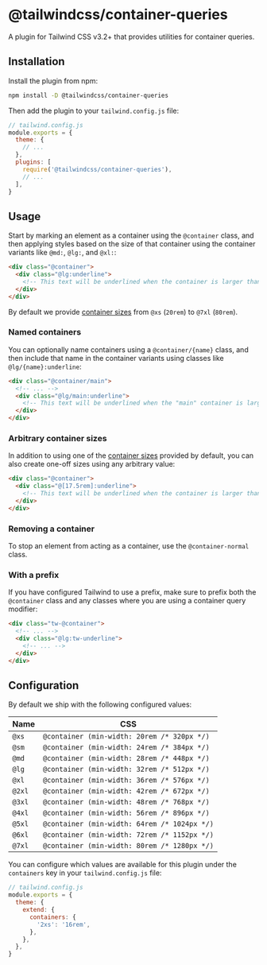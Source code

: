 # @tailwindcss/container-queries

A plugin for Tailwind CSS v3.2+ that provides utilities for container queries.

## Installation

Install the plugin from npm:

```sh
npm install -D @tailwindcss/container-queries
```

Then add the plugin to your `tailwind.config.js` file:

```js
// tailwind.config.js
module.exports = {
  theme: {
    // ...
  },
  plugins: [
    require('@tailwindcss/container-queries'),
    // ...
  ],
}
```

## Usage

Start by marking an element as a container using the `@container` class, and then applying styles based on the size of that container using the container variants like `@md:`, `@lg:`, and `@xl:`:

```html
<div class="@container">
  <div class="@lg:underline">
    <!-- This text will be underlined when the container is larger than `32rem` -->
  </div>
</div>
```

By default we provide [container sizes](#configuration) from `@xs` (`20rem`) to `@7xl` (`80rem`).

### Named containers

You can optionally name containers using a `@container/{name}` class, and then include that name in the container variants using classes like `@lg/{name}:underline`:

```html
<div class="@container/main">
  <!-- ... -->
  <div class="@lg/main:underline">
    <!-- This text will be underlined when the "main" container is larger than `32rem` -->
  </div>
</div>
```

### Arbitrary container sizes

In addition to using one of the [container sizes](#configuration) provided by default, you can also create one-off sizes using any arbitrary value:

```html
<div class="@container">
  <div class="@[17.5rem]:underline">
    <!-- This text will be underlined when the container is larger than `17.5rem` -->
  </div>
</div>
```

### Removing a container

To stop an element from acting as a container, use the `@container-normal` class.

<div class="@container xl:@container-normal">
  <!-- ... -->
</div>

### With a prefix

If you have configured Tailwind to use a prefix, make sure to prefix both the `@container` class and any classes where you are using a container query modifier:

```html
<div class="tw-@container">
  <!-- ... -->
  <div class="@lg:tw-underline">
    <!-- ... -->
  </div>
</div>
```

## Configuration

By default we ship with the following configured values:

| Name   | CSS                                          |
| ------ | -------------------------------------------- |
| `@xs`  | `@container (min-width: 20rem /* 320px */)`  |
| `@sm`  | `@container (min-width: 24rem /* 384px */)`  |
| `@md`  | `@container (min-width: 28rem /* 448px */)`  |
| `@lg`  | `@container (min-width: 32rem /* 512px */)`  |
| `@xl`  | `@container (min-width: 36rem /* 576px */)`  |
| `@2xl` | `@container (min-width: 42rem /* 672px */)`  |
| `@3xl` | `@container (min-width: 48rem /* 768px */)`  |
| `@4xl` | `@container (min-width: 56rem /* 896px */)`  |
| `@5xl` | `@container (min-width: 64rem /* 1024px */)` |
| `@6xl` | `@container (min-width: 72rem /* 1152px */)` |
| `@7xl` | `@container (min-width: 80rem /* 1280px */)` |

You can configure which values are available for this plugin under the `containers` key in your `tailwind.config.js` file:

```js
// tailwind.config.js
module.exports = {
  theme: {
    extend: {
      containers: {
        '2xs': '16rem',
      },
    },
  },
}
```
